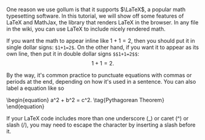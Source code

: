 One reason we use gollum is that it supports $\LaTeX$, a popular math typesetting software. In this tutorial, we will show off some features of LaTeX and MathJax, the library that renders LaTeX in the browser. In any file in the wiki, you can use LaTeX to include nicely rendered math.

If you want the math to appear inline like $1+1=2$, then you should put it in single dollar signs: `$1+1=2$`. On the other hand, if you want it to appear as its own line, then put it in double dollar signs `$$1+1=2$$`: $$1+1=2.$$

By the way, it's common practice to punctuate equations with commas or periods at the end, depending on how it's used in a sentence. You can also label a equation like so

\begin{equation}
a^2 + b^2 = c^2. \tag{Pythagorean Theorem}
\end{equation}

If your LaTeX code includes more than one underscore (_) or caret (^) or slash (/), you may need to escape the character by inserting a slash before it.